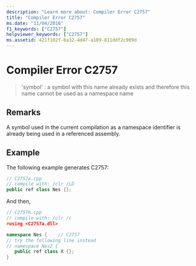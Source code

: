 ```yaml
---
description: "Learn more about: Compiler Error C2757"
title: "Compiler Error C2757"
ms.date: "11/04/2016"
f1_keywords: ["C2757"]
helpviewer_keywords: ["C2757"]
ms.assetid: 421f102f-8a32-4d47-a109-811ddf2c909d
---
```

# Compiler Error C2757

> 'symbol' : a symbol with this name already exists and therefore this name cannot be used as a namespace name

## Remarks

A symbol used in the current compilation as a namespace identifier is already being used in a referenced assembly.

## Example

The following example generates C2757:

```cpp
// C2757a.cpp
// compile with: /clr /LD
public ref class Nes {};
```

And then,

```cpp
// C2757b.cpp
// compile with: /clr /c
#using <C2757a.dll>

namespace Nes {    // C2757
// try the following line instead
// namespace Nes2 {
   public ref class X {};
}
```
